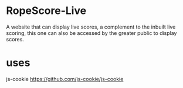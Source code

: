 # RopeScore-Live

A website that can display live scores, a complement to the inbuilt live scoring,
this one can also be accessed by the greater public to display scores.

# uses

js-cookie https://github.com/js-cookie/js-cookie
